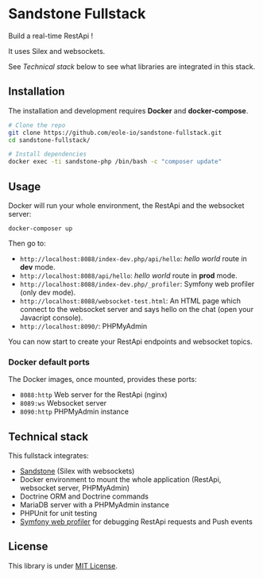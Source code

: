Sandstone Fullstack
===================

Build a real-time RestApi !

It uses Silex and websockets.

See *Technical stack* below to see what libraries are integrated in this stack.


## Installation

The installation and development requires **Docker** and **docker-compose**.

``` bash
# Clone the repo
git clone https://github.com/eole-io/sandstone-fullstack.git
cd sandstone-fullstack/

# Install dependencies
docker exec -ti sandstone-php /bin/bash -c "composer update"
```


## Usage

Docker will run your whole environment, the RestApi and the websocket server:

```
docker-composer up
```

Then go to:

 - `http://localhost:8088/index-dev.php/api/hello`: *hello world* route in **dev** mode.
 - `http://localhost:8088/api/hello`: *hello world* route in **prod** mode.
 - `http://localhost:8088/index-dev.php/_profiler`: Symfony web profiler (only dev mode).
 - `http://localhost:8088/websocket-test.html`: An HTML page which connect to the websocket server and says hello on the chat (open your Javacript console).
 - `http://localhost:8090/`: PHPMyAdmin

You can now start to create your RestApi endpoints and websocket topics.

### Docker default ports

The Docker images, once mounted, provides these ports:

 - `8088:http` Web server for the RestApi (nginx)
 - `8089:ws` Websocket server
 - `8090:http` PHPMyAdmin instance


## Technical stack

This fullstack integrates:

 - [Sandstone](https://eole-io.github.io/sandstone/) (Silex with websockets)
 - Docker environment to mount the whole application (RestApi, websocket server, PHPMyAdmin)
 - Doctrine ORM and Doctrine commands
 - MariaDB server with a PHPMyAdmin instance
 - PHPUnit for unit testing
 - [Symfony web profiler](https://github.com/silexphp/Silex-WebProfiler) for debugging RestApi requests and Push events


## License

This library is under [MIT License](LICENSE).
